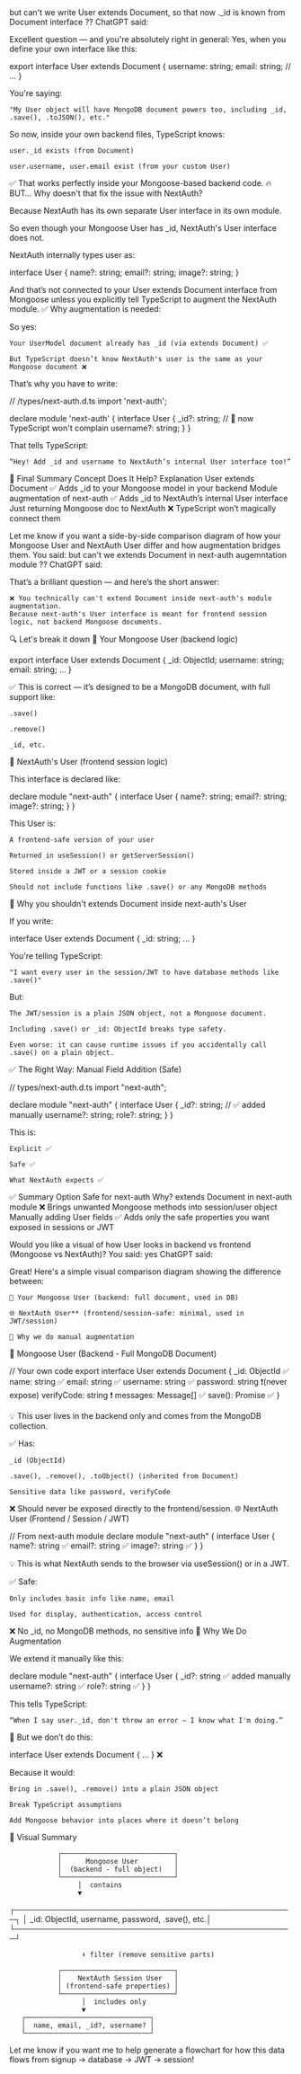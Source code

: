 ##
####
##
but can't we write User extends Document, so that now ._id is known from Document interface ??
ChatGPT said:

Excellent question — and you're absolutely right in general:
Yes, when you define your own interface like this:

export interface User extends Document {
  username: string;
  email: string;
  // ...
}

You're saying:

    "My User object will have MongoDB document powers too, including _id, .save(), .toJSON(), etc."

So now, inside your own backend files, TypeScript knows:

    user._id exists (from Document)

    user.username, user.email exist (from your custom User)

✅ That works perfectly inside your Mongoose-based backend code.
🔥 BUT… Why doesn't that fix the issue with NextAuth?

Because NextAuth has its own separate User interface in its own module.

So even though your Mongoose User has _id, NextAuth's User interface does not.

NextAuth internally types user as:

interface User {
  name?: string;
  email?: string;
  image?: string;
}

And that’s not connected to your User extends Document interface from Mongoose unless you explicitly tell TypeScript to augment the NextAuth module.
✅ Why augmentation is needed:

So yes:

    Your UserModel document already has _id (via extends Document) ✅

    But TypeScript doesn’t know NextAuth's user is the same as your Mongoose document ❌

That’s why you have to write:

// /types/next-auth.d.ts
import 'next-auth';

declare module 'next-auth' {
  interface User {
    _id?: string;        // 🔑 now TypeScript won't complain
    username?: string;
  }
}

That tells TypeScript:

    “Hey! Add _id and username to NextAuth’s internal User interface too!”

🎯 Final Summary
Concept	Does It Help?	Explanation
User extends Document	✅	Adds _id to your Mongoose model in your backend
Module augmentation of next-auth	✅	Adds _id to NextAuth’s internal User interface
Just returning Mongoose doc to NextAuth	❌	TypeScript won’t magically connect them

Let me know if you want a side-by-side comparison diagram of how your Mongoose User and NextAuth User differ and how augmentation bridges them.
You said:
but can't we extends Document in next-auth augemntation module ??
ChatGPT said:

That’s a brilliant question — and here’s the short answer:

    ❌ You technically can't extend Document inside next-auth's module augmentation.
    Because next-auth's User interface is meant for frontend session logic, not backend Mongoose documents.

🔍 Let's break it down
🔹 Your Mongoose User (backend logic)

export interface User extends Document {
  _id: ObjectId;
  username: string;
  email: string;
  ...
}

✅ This is correct — it’s designed to be a MongoDB document, with full support like:

    .save()

    .remove()

    _id, etc.

🔹 NextAuth's User (frontend session logic)

This interface is declared like:

declare module "next-auth" {
  interface User {
    name?: string;
    email?: string;
    image?: string;
  }
}

This User is:

    A frontend-safe version of your user

    Returned in useSession() or getServerSession()

    Stored inside a JWT or a session cookie

    Should not include functions like .save() or any MongoDB methods

🧨 Why you shouldn't extends Document inside next-auth's User

If you write:

interface User extends Document {
  _id: string;
  ...
}

You're telling TypeScript:

    "I want every user in the session/JWT to have database methods like .save()"

But:

    The JWT/session is a plain JSON object, not a Mongoose document.

    Including .save() or _id: ObjectId breaks type safety.

    Even worse: it can cause runtime issues if you accidentally call .save() on a plain object.

✅ The Right Way: Manual Field Addition (Safe)

// types/next-auth.d.ts
import "next-auth";

declare module "next-auth" {
  interface User {
    _id?: string;        // ✅ added manually
    username?: string;
    role?: string;
  }
}

This is:

    Explicit ✅

    Safe ✅

    What NextAuth expects ✅

✅ Summary
Option	Safe for next-auth	Why?
extends Document in next-auth module	❌	Brings unwanted Mongoose methods into session/user object
Manually adding User fields	✅	Adds only the safe properties you want exposed in sessions or JWT

Would you like a visual of how User looks in backend vs frontend (Mongoose vs NextAuth)?
You said:
yes
ChatGPT said:

Great! Here's a simple visual comparison diagram showing the difference between:

    🧠 Your Mongoose User (backend: full document, used in DB)

    🌐 NextAuth User** (frontend/session-safe: minimal, used in JWT/session)

    🚧 Why we do manual augmentation

🧠 Mongoose User (Backend - Full MongoDB Document)

// Your own code
export interface User extends Document {
  _id: ObjectId           ✅
  name: string            ✅
  email: string           ✅
  username: string        ✅
  password: string        ❗️(never expose)
  verifyCode: string      ❗️
  messages: Message[]     ✅
  save(): Promise<this>   ✅
}

💡 This user lives in the backend only and comes from the MongoDB collection.

✅ Has:

    _id (ObjectId)

    .save(), .remove(), .toObject() (inherited from Document)

    Sensitive data like password, verifyCode

❌ Should never be exposed directly to the frontend/session.
🌐 NextAuth User (Frontend / Session / JWT)

// From next-auth module
declare module "next-auth" {
  interface User {
    name?: string         ✅
    email?: string        ✅
    image?: string        ✅
  }
}

💡 This is what NextAuth sends to the browser via useSession() or in a JWT.

✅ Safe:

    Only includes basic info like name, email

    Used for display, authentication, access control

❌ No _id, no MongoDB methods, no sensitive info
🚧 Why We Do Augmentation

We extend it manually like this:

declare module "next-auth" {
  interface User {
    _id?: string           ✅ added manually
    username?: string      ✅
    role?: string          ✅
  }
}

This tells TypeScript:

    “When I say user._id, don't throw an error — I know what I'm doing.”

🔐 But we don’t do this:

interface User extends Document { ... } ❌

Because it would:

    Bring in .save(), .remove() into a plain JSON object

    Break TypeScript assumptions

    Add Mongoose behavior into places where it doesn’t belong

🧭 Visual Summary

                ┌────────────────────────────┐
                │      Mongoose User         │
                │  (backend - full object)   │
                └────────────────────────────┘
                     │  contains
                     ▼
  ┌──────────────────────────────────────────────────┐
  │  _id: ObjectId, username, password, .save(), etc.│
  └──────────────────────────────────────────────────┘

                      ⬇ filter (remove sensitive parts)

                ┌────────────────────────────┐
                │    NextAuth Session User   │
                │ (frontend-safe properties) │
                └────────────────────────────┘
                      │  includes only
                      ▼
       ┌───────────────────────────────┐
       │  name, email, _id?, username? │
       └───────────────────────────────┘

Let me know if you want me to help generate a flowchart for how this data flows from signup → database → JWT → session!






























##
####
##
